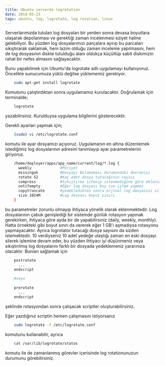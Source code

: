 ```yaml
---
title: Ubuntu serverda logrotation
date: 2014-05-23
tags: ubuntu, log, logrotate, log rotation, linux
---
```


Serverlarımızda tutulan log dosyaları bir yerden sonra devasa boyutlara ulaşarak depolanması ve gerektiği zaman incelenmesi eziyet haline gelebiliyor. Bu yüzden log dosyalarımızı parçalara ayırıp bu parcaları sıkıştırarak saklamak, hem lazım olduğu zaman inceleme yapılmasını, hem de log dosyasının diskte tutulduğu alanı oldukça küçültüp sabit diskimizin rahat bir nefes almasını sağlayacaktır.

Bunu yapabilmek için Ubuntu'da logrotate adlı uygulamayı kullanıyoruz. Öncelikle sunucumuza yüklü değilse yüklememiz gerekiyor.

```bash
    sudo apt-get install logrotate
```

Komutunu çalıştırdıktan sonra uygulamamız kurulacaktır. Doğrulamak için terminalde;

```bash
	logrotate
```

yazabilirsiniz. Kurulduysa uygulama bilgilerini gösterecektir.

Gerekli ayarları yapmak için;

```bash
	(sudo) vi /etc/logrotate.conf
```

komutu ile ayar dosyamızı açıyoruz. Uygulamanın en altına düzenlemek istediğimiz log dosyalarının adresini tanımlayıp ayar parametrelerini giriyoruz.

```bash
	/home/deployer/apps/app_name/current/log/*.log {
	  weekly             #Periyot
	  missingok          #Dosyayı Bulamaması durumundaki davranışı
	  rotate 52          #Kaç adet dosya tutacağının sayısı
	  compress           #Sıkıştırma istenip istenmediğine göre eklenir
	  notifempty         #Eğer log dosyası boş ise işlem yapmaz
	  copytruncate       #yedekledikten sonra orjinal log dosyasını silip yeni bir tane oluşturur
	  size 1024M         #Log dosyası boyut sınırı
	}
```

bu parametreler zorunlu olmayıp ihtiyaca yönelik olarak eklenmektedir. Log dosyalarının çabuk genişlediği bir sistemde günlük rotasyon yapmak gerekirken, ihtiyaca göre ayda bir de yapabilirsiniz (daily, weekly, monthly). Hatta örnekteki gibi boyut sınırı da vererek eğer 1 GB'ı aşmadıysa rotasyonu yapmayacaktır. Ayrıca logrotator tutacağı dosya sayısını da sizden istemektedir. 10 verdiyseniz 10 adet yedeğe ulaştığı zaman en eski dosyayı silerek işlemine devam eder, bu yüzden ihtiyacı iyi düşünmeniz veya sıkıştırılmış log dosyalarını farklı bir dosyada yedeklemeniz yararınıza olacaktır. Bunları sağlamak için

```bash
	postrotate
	  ...
	endscript
	
	#veya
	
	prerotate
	  ...
	endscript
```

şeklinde rotasyondan sonra çalışacak scriptler oluşturabilirsiniz.

Eğer yazdığınız scriptin hemen çalışmasını istiyorsanız

```bash
    sudo logrotate -f /etc/logrotate.conf
```

komutunu kullanabilir, ayrıca

```bash
    cat /var/lib/logrotate/status
```

komutu ile de zamanlanmış görevler içerisinde log rotationunuzun durumunu görebilirsiniz.
